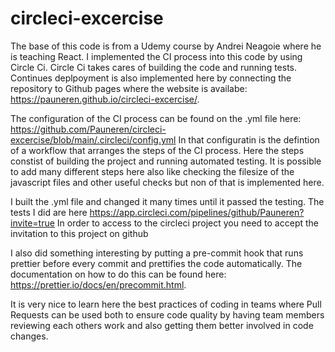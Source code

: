 # circleci-excercise

The base of this code is from a Udemy course by Andrei Neagoie where he is teaching React. I implemented the CI process into this code by using Circle Ci. Circle Ci takes cares of building the code and running tests. Continues deplpoyment is also implemented here by connecting the repository to Github pages where the website is availabe: https://pauneren.github.io/circleci-excercise/.

The configuration of the CI process can be found on the .yml file here: https://github.com/Pauneren/circleci-excercise/blob/main/.circleci/config.yml In that configuratin is the defintion of a workflow that arranges the steps of the CI process. Here the steps constist of building the project and running automated testing. It is possible to add many different steps here also like checking the filesize of the javascript files and other useful checks but non of that is implemented here.

I built the .yml file and changed it many times until it passed the testing. The tests I did are here https://app.circleci.com/pipelines/github/Pauneren?invite=true In order to access to the circleci project you need to accept the invitation to this project on github

I also did something interesting by putting a pre-commit hook that runs prettier before every commit and prettifies the code automatically. The documentation on how to do this can be found here: https://prettier.io/docs/en/precommit.html.

It is very nice to learn here the best practices of coding in teams where Pull Requests can be used both to ensure code quality by having team members reviewing each others work and also getting them better involved in code changes.
